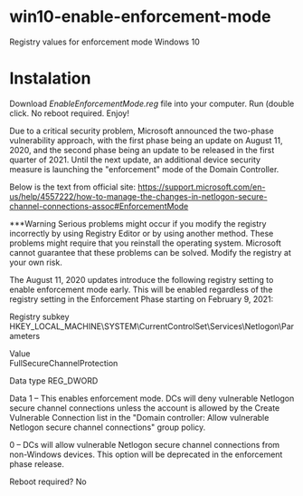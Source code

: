 # win10-enable-enforcement-mode
Registry values for enforcement mode Windows 10

# Instalation
Download *EnableEnforcementMode.reg* file into your computer.
Run (double click.
No reboot required.
Enjoy!


Due to a critical security problem, Microsoft announced the two-phase vulnerability approach, with the first phase being an update on August 11, 2020, and the second phase being an update to be released in the first quarter of 2021. Until the next update, an additional device security measure is launching the "enforcement" mode of the Domain Controller. 


Below is the text from official site:
https://support.microsoft.com/en-us/help/4557222/how-to-manage-the-changes-in-netlogon-secure-channel-connections-assoc#EnforcementMode

***Warning 
Serious problems might occur if you modify the registry incorrectly by using Registry Editor or by using another method. These problems might require that you reinstall the operating system. Microsoft cannot guarantee that these problems can be solved. Modify the registry at your own risk.

The August 11, 2020 updates introduce the following registry setting to enable enforcement mode early. This will be enabled regardless of the registry setting in the Enforcement Phase starting on February 9, 2021: 

Registry subkey	
HKEY_LOCAL_MACHINE\SYSTEM\CurrentControlSet\Services\Netlogon\Parameters

Value	
FullSecureChannelProtection

Data 
type	REG_DWORD

Data
1 – This enables enforcement mode. DCs will deny vulnerable Netlogon secure channel connections unless the account is allowed by the Create Vulnerable Connection list in the "Domain controller: Allow vulnerable Netlogon secure channel connections" group policy.  

0 – DCs will allow vulnerable Netlogon secure channel connections from non-Windows devices. This option will be deprecated in the enforcement phase release.


Reboot required?	No
